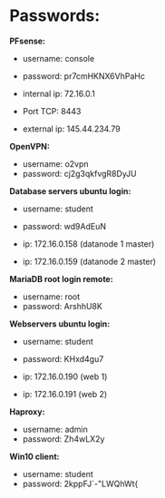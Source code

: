 # Passwords:

**PFsense:**<br/>
 -	username: console<br/>
 -	password: pr7cmHKNX6VhPaHc<br/>
 
 - internal ip: 72.16.0.1
 - Port TCP: 8443
 - external ip: 145.44.234.79

**OpenVPN:**<br/>
 - username: o2vpn<br/>
 - password: cj2g3qkfvgR8DyJU<br/>

**Database servers ubuntu login:**<br/>
 - username: student<br/>
 - password: wd9AdEuN<br/>
 
 - ip: 172.16.0.158 (datanode 1 master)
 - ip: 172.16.0.159 (datanode 2 master)

**MariaDB root login remote:**<br/>
 - username: root<br/>
 - password: ArshhU8K<br/>
 
 **Webservers ubuntu login:**<br/>
 - username: student
 - password: KHxd4gu7
 
 - ip: 172.16.0.190 (web 1)
 - ip: 172.16.0.191 (web 2)

 **Haproxy:**<br/>
 - username: admin
 - password: Zh4wLX2y
 
  **Win10 client:**<br/>
 - username: student
 - password: 2kppFJ`-"LWQhWt{
